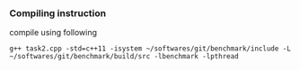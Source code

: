 ### Compiling instruction

compile using following

```
g++ task2.cpp -std=c++11 -isystem ~/softwares/git/benchmark/include -L ~/softwares/git/benchmark/build/src -lbenchmark -lpthread
```
